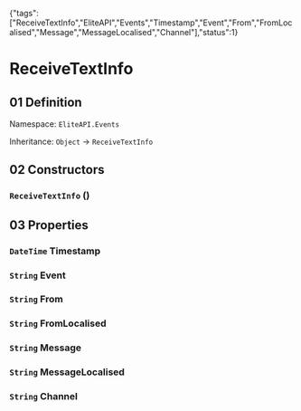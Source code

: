{"tags":["ReceiveTextInfo","EliteAPI","Events","Timestamp","Event","From","FromLocalised","Message","MessageLocalised","Channel"],"status":1}

# ReceiveTextInfo

## 01 Definition

Namespace: `EliteAPI.Events`

Inheritance: `Object` → `ReceiveTextInfo`

## 02 Constructors

### `ReceiveTextInfo` ()

## 03 Properties

### `DateTime` Timestamp

### `String` Event

### `String` From

### `String` FromLocalised

### `String` Message

### `String` MessageLocalised

### `String` Channel

